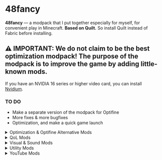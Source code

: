 # 48fancy
**48fancy** — a modpack that I put together especially for myself, for convenient play in Minecraft. **Based on Quilt.** So install Quilt instead of Fabric before installing.

## ⚠ IMPORTANT: We do not claim to be the best optimization modpack! The purpose of the modpack is to improve the game by adding little-known mods.
If you have an NVIDIA 16 series or higher video card, you can install [Nvidium](https://modrinth.com/mod/nvidium).

### TO DO
- Make a separate version of the modpack for Optifine
- More fixes & more bugfixes
- Optimization, and make a quick game launch

<details>
<summary>Optimization & Optifine Alternative Mods</summary>
  
- [Sodium](https://modrinth.com/mod/sodium), [Iris](https://modrinth.com/mod/iris), [Animatica](https://modrinth.com/mod/animatica), [Continuity](https://modrinth.com/mod/continuity), [OptiGUI](https://modrinth.com/mod/optigui), [CIT Resewn](https://modrinth.com/mod/cit-resewn), [Sodium Extra](https://modrinth.com/mod/sodium-extra), [Entity Texture Features](https://modrinth.com/mod/entitytexturefeatures) & [Entity Model Features](https://modrinth.com/mod/entity-model-features) (maybe I'll make a separate version for Optifine)
- [Concurrent Chunk Management Engine](https://modrinth.com/mod/c2me-fabric)
- [CollisionFix](https://modrinth.com/mod/collision-fix)
- [Capes](https://modrinth.com/mod/capes)
- [Bad Packets](https://modrinth.com/mod/badpackets)
- [BadOptimization](https://modrinth.com/mod/badoptimizations)
- [Dynamic FPS](https://modrinth.com/mod/dynamic-fps)
- [Entity View Distance](https://modrinth.com/mod/entity-view-distance)
- [Entity Culling](https://modrinth.com/mod/entityculling)
- [FastQuit](https://modrinth.com/mod/fastquit)
- [FerriteCore](https://modrinth.com/mod/ferrite-core)
- [FeyTweaks](https://modrinth.com/mod/feytweaks)
- [Icterine](https://modrinth.com/mod/icterine)
- [Indium](https://modrinth.com/mod/indium)
- [Kripton](https://modrinth.com/mod/krypton)
- [Ksyxis](https://modrinth.com/mod/ksyxis)
- [Lithium](https://modrinth.com/mod/lithium)
- [Memory Leak Fix](https://modrinth.com/mod/memoryleakfix)
- [MixinTrace](https://modrinth.com/mod/mixintrace)
- [ModernFix](https://modrinth.com/mod/modernfix)
- [More Culling](https://modrinth.com/mod/moreculling) & [More Culling Extra](https://modrinth.com/mod/morecullingextra)
- [Noisium](https://modrinth.com/mod/noisium)
- [Remove Reloading Screen](https://modrinth.com/mod/rrls)
- [Starlight](https://modrinth.com/mod/starlight)
- [ThreadTweak](https://modrinth.com/mod/threadtweak)
- [Too Many Players](https://modrinth.com/mod/tmp)
- [Very Many Players](https://modrinth.com/mod/vmp-fabric)

</details>

<details>
<summary>QoL Mods</summary>

- [Borderless Mining](https://modrinth.com/mod/borderless-mining)
- [Bobby](https://modrinth.com/mod/bobby)
- [Cherished Worlds](https://modrinth.com/mod/cherished-worlds)
- [Draggable Lists](https://modrinth.com/mod/draggable-lists)
- [Debugify](https://modrinth.com/mod/debugify)
- [Fadeless](https://modrinth.com/mod/fadeless)
- [Held Item Info](https://modrinth.com/mod/held-item-info)
- [Hardcover](https://modrinth.com/mod/hardcover)
- [Highlight Unrestrictor](https://modrinth.com/mod/highlight-unrestrictor)
- [NBT Autocomplete](https://modrinth.com/mod/nbt-autocomplete)
- [No Chat Reports](https://modrinth.com/mod/no-chat-reports) & [No Telemetry](https://modrinth.com/mod/no-telemetry)
- [No Resource Pack Warnings](https://modrinth.com/mod/no-resource-pack-warnings)
- [Not Enough Crashes](https://modrinth.com/mod/notenoughcrashes)
- [Perspective Mod Redux](https://modrinth.com/mod/perspective-mod-redux)
- [Recursive Resources](https://modrinth.com/mod/recursiveresources)
- [Riding Mouse Fix](https://modrinth.com/mod/ridingmousefix)
- [Advancement Screenshot](https://modrinth.com/mod/advancement-screenshot)
- [Searchable](https://modrinth.com/mod/searchable)
- [Shoulder Surfing Reloaded](https://modrinth.com/mod/shoulder-surfing-reloaded)
- [Suggestion Tweaker](https://modrinth.com/mod/suggestion-tweaker)
- [Tips](https://modrinth.com/mod/tips)
- [Visible Offhand](https://modrinth.com/mod/visible-offhand)
- [Wildfire's Female Gender Mod](https://modrinth.com/mod/female-gender)
- [Zoomify](https://modrinth.com/mod/zoomify)

</details>

<details>
<summary>Visual & Sound Mods</summary>
  
- ['Slight' GUI Modifications](https://modrinth.com/mod/slight-gui-modifications)
- [Euphoria Patcher](https://modrinth.com/mod/euphoria-patches) — addon for [Complementary shader](https://modrinth.com/shader/complementary-reimagined)
- [Interactic](https://modrinth.com/mod/interactic) - fancy physics for drop.
- [Dynamic Surroundings](https://modrinth.com/mod/dynamicsurroundingsfabric)
- [Vistas](https://modrinth.com/mod/vistas) — random panoramas in main menu.
- [LambDynamicLights](https://modrinth.com/mod/lambdynamiclights)
- [LootBeams](https://modrinth.com/mod/lootbeamsfabricupdated)
- [Presence Footsteps](https://modrinth.com/mod/presence-footsteps)
- [Not Enough Animations](https://modrinth.com/mod/not-enough-animations)
- [Camcord](https://modrinth.com/mod/camcord)
- [Legendary Tooltips](https://modrinth.com/mod/legendary-tooltips)
- [ScreenFX](https://modrinth.com/mod/screenfx)
- [Sound Physics Remastered](https://modrinth.com/mod/sound-physics-remastered)
- [Tiny Item Animations](https://modrinth.com/mod/tiny-item-animations)

</details>

<details>
<summary>Utility Mods</summary>
  
- [Chest Tracker](https://modrinth.com/mod/chest-tracker)
- [Emotecraft](https://modrinth.com/mod/emotecraft)
- [Light Overlay](https://modrinth.com/mod/light-overlay)
- [Litematica](https://www.curseforge.com/minecraft/mc-mods/litematica), [litemoretica](https://modrinth.com/mod/litemoretica) & [Syncmatica](https://modrinth.com/mod/syncmatica)
- [Simple Voice Chat](https://modrinth.com/plugin/simple-voice-chat)
- [RP Renames](https://modrinth.com/mod/rp-renames)
- [Show Me Your Skin!](https://modrinth.com/mod/show-me-your-skin)
- [Shulker Box Tooltip](https://modrinth.com/mod/shulkerboxtooltip)
- [Stendhal](https://modrinth.com/mod/stendhal)
- [Xaero's World Map](https://modrinth.com/mod/xaeros-world-map) & [Xaero Zoomout](https://modrinth.com/mod/xaero-zoomout)
- [Watson](https://modrinth.com/mod/watson) — show CoreProtect, Ledger actions.


</details>

<details>
<summary>YouTube Mods</summary>
  
- [Creator Overlays](https://modrinth.com/mod/creatoroverlays)
- [Isometric Renders](https://modrinth.com/mod/isometric-renders)
- [Replay Mod](https://modrinth.com/mod/replaymod)
- [Replay Voice Chat](https://modrinth.com/mod/replay-voice-chat)
- [Status](https://modrinth.com/mod/status)
- [TweakerMore](https://modrinth.com/mod/tweakermore)

</details>
